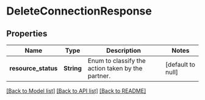 # DeleteConnectionResponse
## Properties

| Name | Type | Description | Notes |
|------------ | ------------- | ------------- | -------------|
| **resource\_status** | **String** | Enum to classify the action taken by the partner. | [default to null] |

[[Back to Model list]](../README.md#documentation-for-models) [[Back to API list]](../README.md#documentation-for-api-endpoints) [[Back to README]](../README.md)

